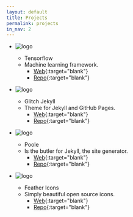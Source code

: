 ```yaml
---
layout: default
title: Projects
permalink: projects
in_nav: 2
---
```


* ![logo]({{site.baseurl}}/assets/img/tensorflow.png)
  * Tensorflow
  * Machine learning framework.
    * [Web](https://tensorflow.org "Website"){:target="blank"}
    * [Repo](https://github.com/tensorflow/tensorflow "Repo"){:target="blank"}

* ![logo]({{site.baseurl}}/assets/img/favicon.png)
  * Glitch Jekyll
  * Theme for Jekyll and GitHub Pages.
    * [Web](http://miltonolaf.com/glitch-jekyll "Website"){:target="blank"}
    * [Repo](https://github.com/miltonolaf/glitch-jekyll "Repo"){:target="blank"}

* ![logo]({{site.baseurl}}/assets/img/poole.png)
  * Poole
  * Is the butler for Jekyll, the site generator.
    * [Web](http://getpoole.com "Website"){:target="blank"}
    * [Repo](https://github.com/poole/poole "Repo"){:target="blank"}

* ![logo]({{site.baseurl}}/assets/img/feather.png)
  * Feather Icons
  * Simply beautiful open source icons.
    * [Web](https://feathericons.com "Website"){:target="blank"}
    * [Repo](https://github.com/feathericons/feather "Repo"){:target="blank"}
